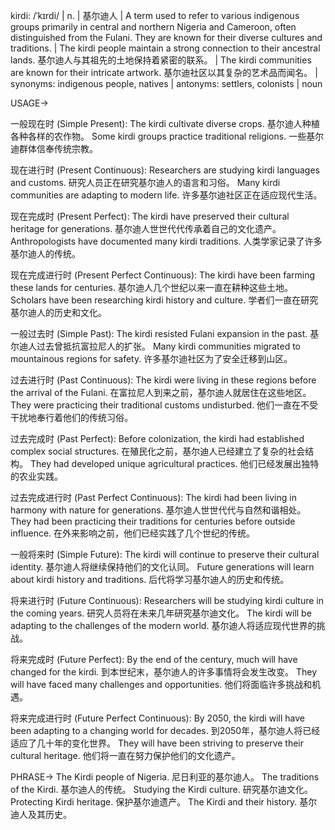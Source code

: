 kirdi: /ˈkɪrdi/ | n. | 基尔迪人 |  A term used to refer to various indigenous groups primarily in central and northern Nigeria and Cameroon, often distinguished from the Fulani. They are known for their diverse cultures and traditions. |  The kirdi people maintain a strong connection to their ancestral lands. 基尔迪人与其祖先的土地保持着紧密的联系。 | The kirdi communities are known for their intricate artwork. 基尔迪社区以其复杂的艺术品而闻名。 | synonyms:  indigenous people, natives | antonyms:  settlers, colonists | noun


USAGE->

一般现在时 (Simple Present):
The kirdi cultivate diverse crops. 基尔迪人种植各种各样的农作物。
Some kirdi groups practice traditional religions. 一些基尔迪群体信奉传统宗教。

现在进行时 (Present Continuous):
Researchers are studying kirdi languages and customs. 研究人员正在研究基尔迪人的语言和习俗。
Many kirdi communities are adapting to modern life. 许多基尔迪社区正在适应现代生活。

现在完成时 (Present Perfect):
The kirdi have preserved their cultural heritage for generations. 基尔迪人世世代代传承着自己的文化遗产。
Anthropologists have documented many kirdi traditions. 人类学家记录了许多基尔迪人的传统。

现在完成进行时 (Present Perfect Continuous):
The kirdi have been farming these lands for centuries. 基尔迪人几个世纪以来一直在耕种这些土地。
Scholars have been researching kirdi history and culture. 学者们一直在研究基尔迪人的历史和文化。

一般过去时 (Simple Past):
The kirdi resisted Fulani expansion in the past. 基尔迪人过去曾抵抗富拉尼人的扩张。
Many kirdi communities migrated to mountainous regions for safety. 许多基尔迪社区为了安全迁移到山区。

过去进行时 (Past Continuous):
The kirdi were living in these regions before the arrival of the Fulani. 在富拉尼人到来之前，基尔迪人就居住在这些地区。
They were practicing their traditional customs undisturbed. 他们一直在不受干扰地奉行着他们的传统习俗。

过去完成时 (Past Perfect):
Before colonization, the kirdi had established complex social structures. 在殖民化之前，基尔迪人已经建立了复杂的社会结构。
They had developed unique agricultural practices. 他们已经发展出独特的农业实践。

过去完成进行时 (Past Perfect Continuous):
The kirdi had been living in harmony with nature for generations. 基尔迪人世世代代与自然和谐相处。
They had been practicing their traditions for centuries before outside influence. 在外来影响之前，他们已经实践了几个世纪的传统。


一般将来时 (Simple Future):
The kirdi will continue to preserve their cultural identity. 基尔迪人将继续保持他们的文化认同。
Future generations will learn about kirdi history and traditions. 后代将学习基尔迪人的历史和传统。

将来进行时 (Future Continuous):
Researchers will be studying kirdi culture in the coming years. 研究人员将在未来几年研究基尔迪文化。
The kirdi will be adapting to the challenges of the modern world. 基尔迪人将适应现代世界的挑战。


将来完成时 (Future Perfect):
By the end of the century, much will have changed for the kirdi. 到本世纪末，基尔迪人的许多事情将会发生改变。
They will have faced many challenges and opportunities. 他们将面临许多挑战和机遇。

将来完成进行时 (Future Perfect Continuous):
By 2050, the kirdi will have been adapting to a changing world for decades. 到2050年，基尔迪人将已经适应了几十年的变化世界。
They will have been striving to preserve their cultural heritage. 他们将一直在努力保护他们的文化遗产。


PHRASE->
The Kirdi people of Nigeria. 尼日利亚的基尔迪人。
The traditions of the Kirdi. 基尔迪人的传统。
Studying the Kirdi culture. 研究基尔迪文化。
Protecting Kirdi heritage. 保护基尔迪遗产。
The Kirdi and their history. 基尔迪人及其历史。
